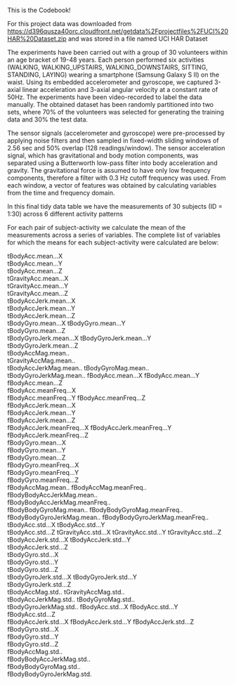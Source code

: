 This is the Codebook!

For this project data was downloaded from https://d396qusza40orc.cloudfront.net/getdata%2Fprojectfiles%2FUCI%20HAR%20Dataset.zip 
and was stored in a file named UCI HAR Dataset

The experiments have been carried out with a group of 30 volunteers within an age bracket of 19-48 years. Each person performed six activities (WALKING, WALKING_UPSTAIRS, WALKING_DOWNSTAIRS, SITTING, STANDING, LAYING) wearing a smartphone (Samsung Galaxy S II) on the waist. Using its embedded accelerometer and gyroscope, we captured 3-axial linear acceleration and 3-axial angular velocity at a constant rate of 50Hz. The experiments have been video-recorded to label the data manually. The obtained dataset has been randomly partitioned into two sets, where 70% of the volunteers was selected for generating the training data and 30% the test data. 

The sensor signals (accelerometer and gyroscope) were pre-processed by applying noise filters and then sampled in fixed-width sliding windows of 2.56 sec and 50% overlap (128 readings/window). The sensor acceleration signal, which has gravitational and body motion components, was separated using a Butterworth low-pass filter into body acceleration and gravity. The gravitational force is assumed to have only low frequency components, therefore a filter with 0.3 Hz cutoff frequency was used. From each window, a vector of features was obtained by calculating variables from the time and frequency domain. 

In this final tidy data table we have the measurements of 30 subjects (ID = 1:30) across 6 different activity patterns 

For each pair of subject-activity we calculate the mean of the measurements across a series of variables. 
The complete list of variables for which the means for each subject-activity were calculated are  below: 

tBodyAcc.mean...X	
tBodyAcc.mean...Y	
tBodyAcc.mean...Z	
tGravityAcc.mean...X	
tGravityAcc.mean...Y	
tGravityAcc.mean...Z	
tBodyAccJerk.mean...X	
tBodyAccJerk.mean...Y	
tBodyAccJerk.mean...Z	
tBodyGyro.mean...X
tBodyGyro.mean...Y	
tBodyGyro.mean...Z	
tBodyGyroJerk.mean...X
tBodyGyroJerk.mean...Y	
tBodyGyroJerk.mean...Z	
tBodyAccMag.mean..	
tGravityAccMag.mean..	
tBodyAccJerkMag.mean..
tBodyGyroMag.mean..	
tBodyGyroJerkMag.mean..	
fBodyAcc.mean...X
fBodyAcc.mean...Y	
fBodyAcc.mean...Z	
fBodyAcc.meanFreq...X	
fBodyAcc.meanFreq...Y
fBodyAcc.meanFreq...Z	
fBodyAccJerk.mean...X	
fBodyAccJerk.mean...Y	
fBodyAccJerk.mean...Z	
fBodyAccJerk.meanFreq...X
fBodyAccJerk.meanFreq...Y	
fBodyAccJerk.meanFreq...Z	
fBodyGyro.mean...X	
fBodyGyro.mean...Y	
fBodyGyro.mean...Z	
fBodyGyro.meanFreq...X	
fBodyGyro.meanFreq...Y	
fBodyGyro.meanFreq...Z	
fBodyAccMag.mean..
fBodyAccMag.meanFreq..
fBodyBodyAccJerkMag.mean..	
fBodyBodyAccJerkMag.meanFreq..	
fBodyBodyGyroMag.mean..	
fBodyBodyGyroMag.meanFreq..	
fBodyBodyGyroJerkMag.mean..	
fBodyBodyGyroJerkMag.meanFreq..	
tBodyAcc.std...X
tBodyAcc.std...Y	
tBodyAcc.std...Z
tGravityAcc.std...X	
tGravityAcc.std...Y
tGravityAcc.std...Z	
tBodyAccJerk.std...X
tBodyAccJerk.std...Y	
tBodyAccJerk.std...Z	
tBodyGyro.std...X	
tBodyGyro.std...Y	
tBodyGyro.std...Z	
tBodyGyroJerk.std...X
tBodyGyroJerk.std...Y	
tBodyGyroJerk.std...Z	
tBodyAccMag.std..
tGravityAccMag.std..	
tBodyAccJerkMag.std..
tBodyGyroMag.std..	
tBodyGyroJerkMag.std..
fBodyAcc.std...X
fBodyAcc.std...Y	
fBodyAcc.std...Z	
fBodyAccJerk.std...X
fBodyAccJerk.std...Y
fBodyAccJerk.std...Z
fBodyGyro.std...X	
fBodyGyro.std...Y	
fBodyGyro.std...Z	
fBodyAccMag.std..	
fBodyBodyAccJerkMag.std..	
fBodyBodyGyroMag.std..	
fBodyBodyGyroJerkMag.std.

